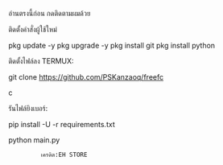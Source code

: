 อ่านตรงนี้ก่อน
กดติดตามผมด้วย


ติดตั้งคำสั่งผู้ใช้ใหม่

pkg update -y
pkg upgrade -y
pkg install git
pkg install python

ติดตั้งไฟล์ลง TERMUX:

git clone https://github.com/PSKanzaoq/freefc

c

รันไฟล์ยิงเบอร์:

pip install -U -r requirements.txt

python main.py

             เครดิต:EH STORE
